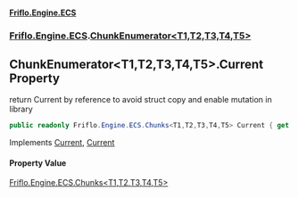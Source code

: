 #### [Friflo.Engine.ECS](index.md 'index')
### [Friflo.Engine.ECS](Friflo.Engine.ECS.md 'Friflo.Engine.ECS').[ChunkEnumerator&lt;T1,T2,T3,T4,T5&gt;](ChunkEnumerator_T1,T2,T3,T4,T5_.md 'Friflo.Engine.ECS.ChunkEnumerator<T1,T2,T3,T4,T5>')

## ChunkEnumerator<T1,T2,T3,T4,T5>.Current Property

return Current by reference to avoid struct copy and enable mutation in library

```csharp
public readonly Friflo.Engine.ECS.Chunks<T1,T2,T3,T4,T5> Current { get; }
```

Implements [Current](https://docs.microsoft.com/en-us/dotnet/api/System.Collections.Generic.IEnumerator-1.Current 'System.Collections.Generic.IEnumerator`1.Current'), [Current](https://docs.microsoft.com/en-us/dotnet/api/System.Collections.IEnumerator.Current 'System.Collections.IEnumerator.Current')

#### Property Value
[Friflo.Engine.ECS.Chunks&lt;](Chunks_T1,T2,T3,T4,T5_.md 'Friflo.Engine.ECS.Chunks<T1,T2,T3,T4,T5>')[T1](ChunkEnumerator_T1,T2,T3,T4,T5_.md#Friflo.Engine.ECS.ChunkEnumerator_T1,T2,T3,T4,T5_.T1 'Friflo.Engine.ECS.ChunkEnumerator<T1,T2,T3,T4,T5>.T1')[,](Chunks_T1,T2,T3,T4,T5_.md 'Friflo.Engine.ECS.Chunks<T1,T2,T3,T4,T5>')[T2](ChunkEnumerator_T1,T2,T3,T4,T5_.md#Friflo.Engine.ECS.ChunkEnumerator_T1,T2,T3,T4,T5_.T2 'Friflo.Engine.ECS.ChunkEnumerator<T1,T2,T3,T4,T5>.T2')[,](Chunks_T1,T2,T3,T4,T5_.md 'Friflo.Engine.ECS.Chunks<T1,T2,T3,T4,T5>')[T3](ChunkEnumerator_T1,T2,T3,T4,T5_.md#Friflo.Engine.ECS.ChunkEnumerator_T1,T2,T3,T4,T5_.T3 'Friflo.Engine.ECS.ChunkEnumerator<T1,T2,T3,T4,T5>.T3')[,](Chunks_T1,T2,T3,T4,T5_.md 'Friflo.Engine.ECS.Chunks<T1,T2,T3,T4,T5>')[T4](ChunkEnumerator_T1,T2,T3,T4,T5_.md#Friflo.Engine.ECS.ChunkEnumerator_T1,T2,T3,T4,T5_.T4 'Friflo.Engine.ECS.ChunkEnumerator<T1,T2,T3,T4,T5>.T4')[,](Chunks_T1,T2,T3,T4,T5_.md 'Friflo.Engine.ECS.Chunks<T1,T2,T3,T4,T5>')[T5](ChunkEnumerator_T1,T2,T3,T4,T5_.md#Friflo.Engine.ECS.ChunkEnumerator_T1,T2,T3,T4,T5_.T5 'Friflo.Engine.ECS.ChunkEnumerator<T1,T2,T3,T4,T5>.T5')[&gt;](Chunks_T1,T2,T3,T4,T5_.md 'Friflo.Engine.ECS.Chunks<T1,T2,T3,T4,T5>')
